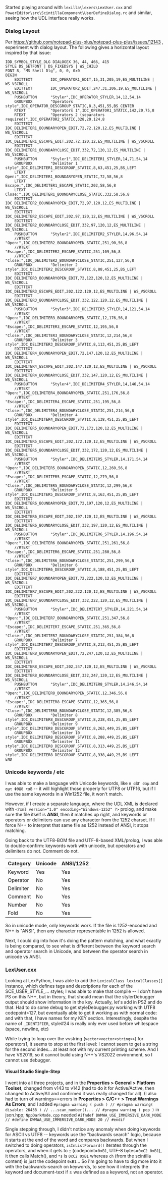 Started playing around with `lexilla\lexers\LexUser.cxx` and `PowerEditor\src\ScintillaComponent\UserDefineDialog.rc` and similar, seeing how the UDL interface really works.

### Dialog Layout

Per https://github.com/notepad-plus-plus/notepad-plus-plus/issues/12143 , experiment with dialog layout.  The following gives a horizontal layout inspired by that issue:
```
IDD_SYMBOL_STYLE_DLG DIALOGEX 36, 44, 466, 415
STYLE DS_SETFONT | DS_FIXEDSYS | WS_CHILD
FONT 8, "MS Shell Dlg", 0, 0, 0x0
BEGIN
    EDITTEXT        IDC_OPERATOR1_EDIT,15,31,205,19,ES_MULTILINE | WS_VSCROLL
    EDITTEXT        IDC_OPERATOR2_EDIT,247,31,206,19,ES_MULTILINE | WS_VSCROLL
    PUSHBUTTON      "Styler",IDC_OPERATOR_STYLER,14,12,54,14
    GROUPBOX        "Operators style",IDC_OPERATOR_DESCGROUP_STATIC,8,3,451,55,BS_CENTER
    RTEXT           "Operators 1",IDC_OPERATOR1_STATIC,142,20,75,8
    RTEXT           "Operators 2 (separators required)",IDC_OPERATOR2_STATIC,328,20,124,8
    EDITTEXT        IDC_DELIMITER1_BOUNDARYOPEN_EDIT,72,72,120,12,ES_MULTILINE | WS_VSCROLL
    EDITTEXT        IDC_DELIMITER1_ESCAPE_EDIT,202,72,120,12,ES_MULTILINE | WS_VSCROLL
    EDITTEXT        IDC_DELIMITER1_BOUNDARYCLOSE_EDIT,332,72,120,12,ES_MULTILINE | WS_VSCROLL
    PUSHBUTTON      "Styler1",IDC_DELIMITER1_STYLER,14,71,54,14
    GROUPBOX        "Delimiter 1 style",IDC_DELIMITER1_DESCGROUP_STATIC,8,63,451,25,BS_LEFT
    LTEXT           " Open:",IDC_DELIMITER1_BOUNDARYOPEN_STATIC,72,58,56,8
    LTEXT           " Escape:",IDC_DELIMITER1_ESCAPE_STATIC,202,58,56,8
    LTEXT           " Close:",IDC_DELIMITER1_BOUNDARYCLOSE_STATIC,332,58,56,8
    EDITTEXT        IDC_DELIMITER2_BOUNDARYOPEN_EDIT,72,97,120,12,ES_MULTILINE | WS_VSCROLL
    EDITTEXT        IDC_DELIMITER2_ESCAPE_EDIT,202,97,120,12,ES_MULTILINE | WS_VSCROLL
    EDITTEXT        IDC_DELIMITER2_BOUNDARYCLOSE_EDIT,332,97,120,12,ES_MULTILINE | WS_VSCROLL
    PUSHBUTTON      "Styler2",IDC_DELIMITER2_STYLER,14,96,54,14
    //RTEXT           "Open:",IDC_DELIMITER2_BOUNDARYOPEN_STATIC,251,90,56,8
    //RTEXT           "Escape:",IDC_DELIMITER2_ESCAPE_STATIC,251,109,56,8
    //RTEXT           "Close:",IDC_DELIMITER2_BOUNDARYCLOSE_STATIC,251,127,56,8
    GROUPBOX        "Delimiter 2 style",IDC_DELIMITER2_DESCGROUP_STATIC,8,88,451,25,BS_LEFT
    EDITTEXT        IDC_DELIMITER3_BOUNDARYOPEN_EDIT,72,122,120,12,ES_MULTILINE | WS_VSCROLL
    EDITTEXT        IDC_DELIMITER3_ESCAPE_EDIT,202,122,120,12,ES_MULTILINE | WS_VSCROLL
    EDITTEXT        IDC_DELIMITER3_BOUNDARYCLOSE_EDIT,332,122,120,12,ES_MULTILINE | WS_VSCROLL
    PUSHBUTTON      "Styler3",IDC_DELIMITER3_STYLER,14,121,54,14
    //RTEXT           "Open:",IDC_DELIMITER3_BOUNDARYOPEN_STATIC,12,176,56,8
    //RTEXT           "Escape:",IDC_DELIMITER3_ESCAPE_STATIC,12,195,56,8
    //RTEXT           "Close:",IDC_DELIMITER3_BOUNDARYCLOSE_STATIC,12,214,56,8
    GROUPBOX        "Delimiter 3 style",IDC_DELIMITER3_DESCGROUP_STATIC,8,113,451,25,BS_LEFT
    EDITTEXT        IDC_DELIMITER4_BOUNDARYOPEN_EDIT,72,147,120,12,ES_MULTILINE | WS_VSCROLL
    EDITTEXT        IDC_DELIMITER4_ESCAPE_EDIT,202,147,120,12,ES_MULTILINE | WS_VSCROLL
    EDITTEXT        IDC_DELIMITER4_BOUNDARYCLOSE_EDIT,332,147,120,12,ES_MULTILINE | WS_VSCROLL
    PUSHBUTTON      "Styler4",IDC_DELIMITER4_STYLER,14,146,54,14
    //RTEXT           "Open:",IDC_DELIMITER4_BOUNDARYOPEN_STATIC,251,176,56,8
    //RTEXT           "Escape:",IDC_DELIMITER4_ESCAPE_STATIC,251,195,56,8
    //RTEXT           "Close:",IDC_DELIMITER4_BOUNDARYCLOSE_STATIC,251,214,56,8
    GROUPBOX        "Delimiter 4 style",IDC_DELIMITER4_DESCGROUP_STATIC,8,138,451,25,BS_LEFT
    EDITTEXT        IDC_DELIMITER5_BOUNDARYOPEN_EDIT,72,172,120,12,ES_MULTILINE | WS_VSCROLL
    EDITTEXT        IDC_DELIMITER5_ESCAPE_EDIT,202,172,120,12,ES_MULTILINE | WS_VSCROLL
    EDITTEXT        IDC_DELIMITER5_BOUNDARYCLOSE_EDIT,332,172,120,12,ES_MULTILINE | WS_VSCROLL
    PUSHBUTTON      "Styler",IDC_DELIMITER5_STYLER,14,171,54,14
    //RTEXT           "Open:",IDC_DELIMITER5_BOUNDARYOPEN_STATIC,12,260,56,8
    //RTEXT           "Escape:",IDC_DELIMITER5_ESCAPE_STATIC,12,279,56,8
    //RTEXT           "Close:",IDC_DELIMITER5_BOUNDARYCLOSE_STATIC,12,299,56,8
    GROUPBOX        "Delimiter 5 style",IDC_DELIMITER5_DESCGROUP_STATIC,8,163,451,25,BS_LEFT
    EDITTEXT        IDC_DELIMITER6_BOUNDARYOPEN_EDIT,72,197,120,12,ES_MULTILINE | WS_VSCROLL
    EDITTEXT        IDC_DELIMITER6_ESCAPE_EDIT,202,197,120,12,ES_MULTILINE | WS_VSCROLL
    EDITTEXT        IDC_DELIMITER6_BOUNDARYCLOSE_EDIT,332,197,120,12,ES_MULTILINE | WS_VSCROLL
    PUSHBUTTON      "Styler",IDC_DELIMITER6_STYLER,14,196,54,14
    //RTEXT           "Open:",IDC_DELIMITER6_BOUNDARYOPEN_STATIC,251,261,56,8
    //RTEXT           "Escape:",IDC_DELIMITER6_ESCAPE_STATIC,251,280,56,8
    //RTEXT           "Close:",IDC_DELIMITER6_BOUNDARYCLOSE_STATIC,251,299,56,8
    GROUPBOX        "Delimiter 6 style",IDC_DELIMITER6_DESCGROUP_STATIC,8,188,451,25,BS_LEFT
    EDITTEXT        IDC_DELIMITER7_BOUNDARYOPEN_EDIT,72,222,120,12,ES_MULTILINE | WS_VSCROLL
    EDITTEXT        IDC_DELIMITER7_ESCAPE_EDIT,202,222,120,12,ES_MULTILINE | WS_VSCROLL
    EDITTEXT        IDC_DELIMITER7_BOUNDARYCLOSE_EDIT,332,222,120,12,ES_MULTILINE | WS_VSCROLL
    PUSHBUTTON      "Styler",IDC_DELIMITER7_STYLER,14,221,54,14
    //RTEXT           "Open:",IDC_DELIMITER7_BOUNDARYOPEN_STATIC,251,347,56,8
    //RTEXT           "Escape:",IDC_DELIMITER7_ESCAPE_STATIC,251,365,56,8
    //RTEXT           "Close:",IDC_DELIMITER7_BOUNDARYCLOSE_STATIC,251,384,56,8
    GROUPBOX        "Delimiter 7 style",IDC_DELIMITER7_DESCGROUP_STATIC,8,213,451,25,BS_LEFT
    EDITTEXT        IDC_DELIMITER8_BOUNDARYOPEN_EDIT,72,247,120,12,ES_MULTILINE | WS_VSCROLL
    EDITTEXT        IDC_DELIMITER8_ESCAPE_EDIT,202,247,120,12,ES_MULTILINE | WS_VSCROLL
    EDITTEXT        IDC_DELIMITER8_BOUNDARYCLOSE_EDIT,332,247,120,12,ES_MULTILINE | WS_VSCROLL
    PUSHBUTTON      "Styler",IDC_DELIMITER8_STYLER,14,246,54,14
    //RTEXT           "Open:",IDC_DELIMITER8_BOUNDARYOPEN_STATIC,12,346,56,8
    //RTEXT           "Escape:",IDC_DELIMITER8_ESCAPE_STATIC,12,365,56,8
    //RTEXT           "Close:",IDC_DELIMITER8_BOUNDARYCLOSE_STATIC,12,385,56,8
    GROUPBOX        "Delimiter 8 style",IDC_DELIMITER8_DESCGROUP_STATIC,8,238,451,25,BS_LEFT
    GROUPBOX        "Delimiter 9 style",IDC_DELIMITER8_DESCGROUP_STATIC,8,263,449,25,BS_LEFT
    GROUPBOX        "Delimiter 10 style",IDC_DELIMITER8_DESCGROUP_STATIC,8,288,449,25,BS_LEFT
    GROUPBOX        "Delimiter 11 style",IDC_DELIMITER8_DESCGROUP_STATIC,8,313,449,25,BS_LEFT
    GROUPBOX        "Delimiter 12 style",IDC_DELIMITER8_DESCGROUP_STATIC,8,338,449,25,BS_LEFT
END
```

### Unicode keywords / etc

I was able to make a language with Unicode keywords, like `π αßΓ σαµ` and `σµτ ΦΘΩδ ταß` -- it will highlight those properly for UTF8 or UTF16, but if I use the same keywords in a Win1252 file, it won't match.

However, if I create a separate language, where the UDL XML is declared with `<?xml version="1.0" encoding="Windows-1252" ?>` prolog, and make sure the file itself is **ANSI**, then it matches up right, and keywords or operators or delimiters can use any character from the 1252 charset.  If I force N++ to interpret that same file as 1252 instead of ANSI, it stops matching.

Going back to the UTF8-BOM file and UTF-8-based XML/prolog, I was able to double-confirm: keywords work with unicode, but operators and delimiters do not.  Comment do not.  

| Category | Unicode | ANSI/1252 |
|----------|---------|-----------|
| Keyword  | Yes     | Yes       |
| Operator | No      | Yes       |
| Delimiter| No      | Yes       |
| Comment  | No      | Yes       |
| Number   | No      | Yes       |
| Fold     | No      | Yes       |

So in unicode mode, only keywords work.  If the file is 1252-encoded and N++ is "ANSI", then any character representable in 1252 is allowed.

Next, I could dig into how it's doing the pattern matching, and what exactly is being compared, to see what is different between the keyword search and operator search in Unicode, and between the operator search in unicode vs ANSI.

### LexUser.cxx

Looking at LexPython, I was able to add the `LexicalClass lexicalClasses[]` instance, which defines tags and descriptions for each of the SCE_USER_STYLE_... styles; I was able to make that compile -- I don't have PS on this N++, but in theory, that should mean that the stylerDebugger output should show information in the key.  Actually, let's add in PS2 and do that.  Had to do some debug to get styleDebugger.py working with UTF8 codepoint>127, but eventually able to get it working as with normal code: and with that, I have names for my KEY section.  Interestingly, despite the name of `_IDENTIFIER`, style#24 is really only ever used before whitespace (space, newline, etc)

While trying to loop over the vvstring (`vector<vector<string>>`) for operators1, it seems to stop at the first level: I cannot seem to get a string for the second index... at least not with my current printing scheme.  And I have VS2019, so it cannot build using N++'s VS2022 environment, so I cannot use debugger.

#### Visual Studio Single-Step

I went into all three projects, and in the **Properties > General > Platform Toolset**, changed from v143 to v142 (had to do it for Active/Active, then changed to Active/All and confirmed it was really changed for all).  (I also had to turn of warnings==errors in **Properties > C/C++ > Treat Warnings As Errors**; and I added `#pragma warning ( push ) // #pragma warning( disable: 26438 ) // ...scan_number()... // #pragma warning ( pop )` in json.hpp; `NppDarkMode.cpp` needed `#ifndef DWMWA_USE_IMMERSIVE_DARK_MODE // #define DWMWA_USE_IMMERSIVE_DARK_MODE 20 // #endif`

Single stepping through, I didn't notice any anomaly when doing keywords for ASCII vs UTF8 -- keywords use the "backwards search" logic, because it starts at the end of the word and compares backwards.  But when I switched to doing operators, `isInListForward()` iterates through the operators, and when it gets to `±` (codepoint=`0xB1`, UTF-8 bytes=`0xC2 0xB1`), it then calls Match(), and `*s` is `0xC2 0xB1` whereas `ch` (from the scintilla content) is just the codepoint `0xB1`... So i'm going to have to dig more into it with the backwards-search on keywords, to see how it interprets the keyword and document-text if ± was defined as a keyword, not an operator.
